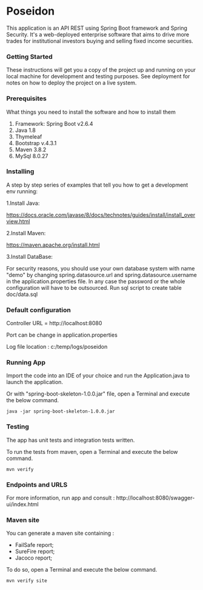 # Poseidon
This application is an API REST using Spring Boot framework and Spring Security.
It's a web-deployed enterprise software that aims to drive more trades for institutional investors buying and selling fixed income securities.

### Getting Started

These instructions will get you a copy of the project up and running on your local machine for development and testing purposes. See deployment for notes on how to deploy the project on a live system.

### Prerequisites

What things you need to install the software and how to install them

1. Framework: Spring Boot v2.6.4
2. Java 1.8
3. Thymeleaf
4. Bootstrap v.4.3.1
5. Maven 3.8.2
6. MySql 8.0.27

### Installing

A step by step series of examples that tell you how to get a development env running:

1.Install Java:

https://docs.oracle.com/javase/8/docs/technotes/guides/install/install_overview.html

2.Install Maven:

https://maven.apache.org/install.html

3.Install DataBase:

For security reasons, you should use your own database system with name "demo" by changing spring.datasource.url and spring.datasource.username in the application.properties file. In any case the password or the whole configuration will have to be outsourced.
Run sql script to create table doc/data.sql

### Default configuration

Controller URL = http://localhost:8080

Port can be change in application.properties

Log file location : c:/temp/logs/poseidon

### Running App

Import the code into an IDE of your choice and run the Application.java to launch the application.

Or with "spring-boot-skeleton-1.0.0.jar" file, open a Terminal and execute the below command.

`java -jar spring-boot-skeleton-1.0.0.jar`

### Testing

The app has unit tests and integration tests written.

To run the tests from maven, open a Terminal and execute the below command.

`mvn verify`

### Endpoints and URLS

For more information, run app and consult : http://localhost:8080/swagger-ui/index.html

### Maven site

You can generate a maven site containing :

- FailSafe report;
- SureFire report;
- Jacoco report;

To do so, open a Terminal and execute the below command.

`mvn verify site`